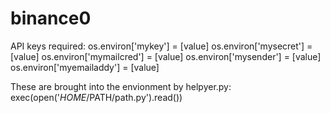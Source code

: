 # binance0
API keys required:
os.environ['mykey'] = [value]
os.environ['mysecret'] = [value]
os.environ['mymailcred'] = [value]
os.environ['mysender'] = [value]
os.environ['myemailaddy'] = [value]

These are brought into the envionment by helpyer.py:
exec(open('$HOME/$PATH/path.py').read())

